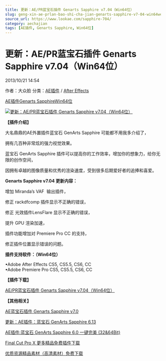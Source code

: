```yaml
---
title: 更新：AE/PR蓝宝石插件 Genarts Sapphire v7.04（Win64位）
slug: geng-xin-ae-prlan-bao-shi-cha-jian-genarts-sapphire-v7-04-win64wei
source_url: https://www.lookae.com/sapphire-704/
category: aechajian
tags: [AE插件, Genarts Sapphire, Win64位]
---
```

# 更新：AE/PR蓝宝石插件 Genarts Sapphire v7.04（Win64位）

2013/10/21 14:54

作者：大众脸
分类：[AE插件](https://www.lookae.com/after-effects/aechajian/) / [After Effects](https://www.lookae.com/after-effects/)

[AE插件](https://www.lookae.com/tag/ae%e6%8f%92%e4%bb%b6/)[Genarts Sapphire](https://www.lookae.com/tag/genarts-sapphire/)[Win64位](https://www.lookae.com/tag/win64%e4%bd%8d/)

[![更新：AE/PR蓝宝石插件 Genarts Sapphire v7.04（Win64位）](https://www.lookae.com/wp-content/uploads/2013/10/Sapphire_704.jpg "更新：AE/PR蓝宝石插件 Genarts Sapphire v7.04（Win64位）-LookAE.com")](https://www.lookae.com/wp-content/uploads/2013/10/Sapphire_704.jpg)

**【插件介绍】**

大名鼎鼎的AE外置插件蓝宝石 GenArts Sapphire 可能都不用我多介绍了，

拥有几百种非常炫的强力视觉效果。

蓝宝石 GenArts Sapphire 插件可以提高你的工作效率，增加你的想象力，给你无限的创作空间，

因拥有卓越的图像质量和优秀的渲染速度，受到很多后期爱好者的追捧和喜爱。

**Genarts Sapphire v7.04 更新内容：**

增加 Miranda’s VAF  输出插件，

修正 rackdfcomp 插件显示不正确的错误，

修正 光效插件LensFlare 显示不正确的错误，

提升 GPU 渲染加速，

插件功能增加对 Premiere Pro CC 的支持，

修正插件位置显示错误的问题。

**插件支持软件：（Win64位）**

•Adobe After Effects CS5, CS5.5, CS6, CC  
•Adobe Premiere Pro CS5, CS5.5, CS6, CC

**【插件下载】**

[AE/PR蓝宝石插件 Genarts Sapphire v7.04（Win64位）](https://www.400gb.com/file/32462687)

**【其他相关】**

[AE蓝宝石插件 Genarts Sapphire v7.0](https://www.lookae.com/sapphire7/)

[更新：AE插件：蓝宝石 GenArts Sapphire 6.13](https://www.lookae.com/gs-613/)

[AE插件:蓝宝石 GenArts Sapphire 6.0 一键完美 (32&64Bit)](https://www.lookae.com/genarts-sapphire-6/)

[Final Cut Pro X 更多精品免费插件下载](https://www.lookae.com/tag/fcpx/)

[优质资源精品素材（高清素材）免费下载](https://www.lookae.com/others/sucaigongcheng/)
